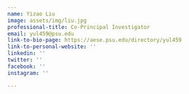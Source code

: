 ```yaml
---
name: Yizao Liu
image: assets/img/liu.jpg
professional-title: Co-Principal Investigator
email: yul459@psu.edu
link-to-bio-page: https://aese.psu.edu/directory/yul459
link-to-personal-website: ''
linkedin: ''
twitter: ''
facebook: ''
instagram: ''

---
```

